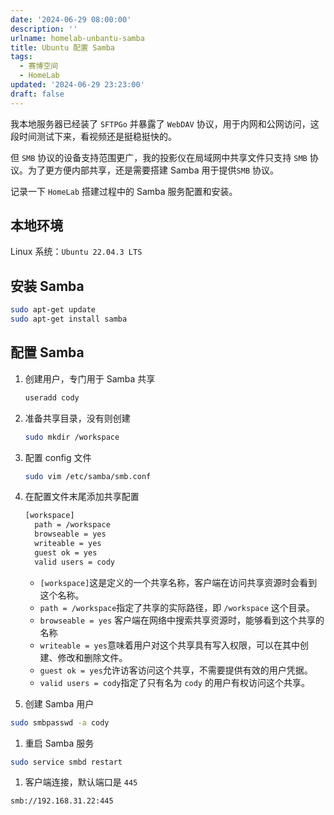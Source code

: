 ```yaml
---
date: '2024-06-29 08:00:00'
description: ''
urlname: homelab-unbantu-samba
title: Ubuntu 配置 Samba
tags:
  - 赛博空间
  - HomeLab
updated: '2024-06-29 23:23:00'
draft: false
---
```


我本地服务器已经装了 `SFTPGo` 并暴露了 `WebDAV` 协议，用于内网和公网访问，这段时间测试下来，看视频还是挺稳挺快的。


但  `SMB` 协议的设备支持范围更广，我的投影仪在局域网中共享文件只支持 `SMB` 协议。为了更方便内部共享，还是需要搭建 Samba 用于提供`SMB` 协议。


记录一下 `HomeLab` 搭建过程中的 Samba 服务配置和安装。


## 本地环境


Linux 系统：`Ubuntu 22.04.3 LTS`


## 安装 **Samba**


```bash
sudo apt-get update
sudo apt-get install samba
```


## 配置 **Samba**

1. 创建用户，专门用于 Samba 共享

	```bash
	useradd cody
	```

2. 准备共享目录，没有则创建

	```bash
	sudo mkdir /workspace
	```

3. 配置 config 文件

	```bash
	sudo vim /etc/samba/smb.conf
	```

4. 在配置文件末尾添加共享配置

	```bash
	[workspace]
	  path = /workspace
	  browseable = yes
	  writeable = yes
	  guest ok = yes
	  valid users = cody
	```

	- `[workspace]`这是定义的一个共享名称，客户端在访问共享资源时会看到这个名称。
	- `path = /workspace`指定了共享的实际路径，即 `/workspace` 这个目录。
	- `browseable = yes` 客户端在网络中搜索共享资源时，能够看到这个共享的名称
	- `writeable = yes`意味着用户对这个共享具有写入权限，可以在其中创建、修改和删除文件。
	- `guest ok = yes`允许访客访问这个共享，不需要提供有效的用户凭据。
	- `valid users = cody`指定了只有名为 `cody` 的用户有权访问这个共享。
5. 创建 Samba 用户

```bash
sudo smbpasswd -a cody
```

1. 重启 Samba 服务

```bash
sudo service smbd restart
```

1. 客户端连接，默认端口是 `445`

```bash
smb://192.168.31.22:445
```

